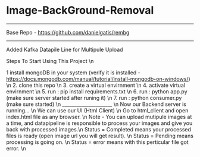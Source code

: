 # Image-BackGround-Removal

________________________________
Base Repo - https://github.com/danielgatis/rembg
________________________________

Added Kafka Datapile Line for Multipule Upload


Steps To Start Using This Project \n

1  install mongoDB in your system (verify it is installed - https://docs.mongodb.com/manual/tutorial/install-mongodb-on-windows/) \n
2. clone this repo  \n
3. create a virtual envirnment  \n
4. activate virtual envirnment  \n
5. run : pip install requirements.txt  \n
6. run : python app.py (make sure server started after runing it)  \n
7. run : python consumer.py (make sure started)  \n
_____________________  \n
Now our Backend server is running...  \n
We can use our UI (Html Client)  \n
Go to html_client and open index.html file as any browser.  \n
Note - You can upload mutipule images at a time, and datapipeline is responsible to process your images and give you back with processed images.\n
       Status = Completed means your processed files is ready (open image url you will get result).  \n
       Status = Pending means processing is going on.  \n
       Status = error means with this perticular file got error.  \n

